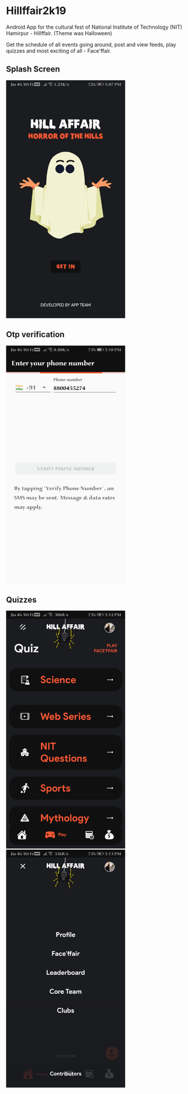 # Hillffair2k19
Android App for the cultural fest of National Institute of Technology (NIT) Hamirpur - Hillffair.
(Theme was Halloween)

Get the schedule of all events going around, post and view feeds, play quizzes and most exciting of all - Face'ffair.


## Splash Screen 
<img src="https://github.com/SkroX/Hillffair2k19/blob/master/screenshots/Screenshot_20200914_170759_com.appteam.hillfair2k19.jpg" height="650">

## Otp verification
<img src="https://github.com/SkroX/Hillffair2k19/blob/master/screenshots/Screenshot_20200914_171008_com.appteam.hillfair2k19.jpg" height="650">


## Quizzes
<img src="https://github.com/SkroX/Hillffair2k19/blob/master/screenshots/Screenshot_20200914_171247_com.appteam.hillfair2k19.jpg" height="650">

<img src="https://github.com/SkroX/Hillffair2k19/blob/master/screenshots/Screenshot_20200914_171314_com.appteam.hillfair2k19.jpg" height="650">

